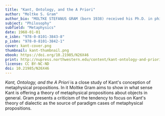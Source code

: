 ```yaml
---
title: "Kant, Ontology, and the A Priori"
author: "Moltke S. Gram"
author_bio: "MOLTKE STEFANUS GRAM (born 1938) received his Ph.D. in philosophy from Indiana University Bloomington in 1966. He taught philosophy at Indiana University Bloomington, Northwestern University, and the University of Iowa."
subject: "Philosophy"
subfield: "Metaphysics"
date: 1968-01-01
e_isbn: "978-0-8101-3843-8"
p_isbn: "978-0-8101-3842-1"
cover: kant-cover.png
thumbnail: kant-thumbnail.png
ebook: https://doi.org/10.21985/N26X46
print: http://nupress.northwestern.edu/content/kant-ontology-and-priori
license: CC BY-NC-ND
doi: 10.21985/N26X46
---
```

_Kant, Ontology, and the A Priori_ is a close study of Kant's conception of metaphysical propositions. In it Moltke Gram aims to show in what sense Kant is offering a theory of metaphysical propositions about objects in general. Gram presents a criticism of the tendency to focus on Kant's theory of dialectic as the source of paradigm cases of metaphysical propositions.
